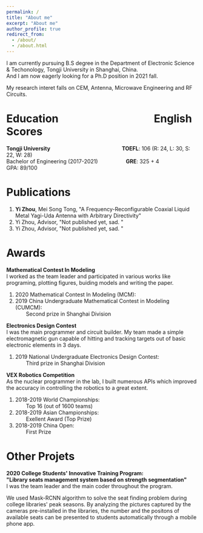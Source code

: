 ```yaml
---
permalink: /
title: "About me"
excerpt: "About me"
author_profile: true
redirect_from: 
  - /about/
  - /about.html
---
```


I am currently pursuing B.S degree in the Department of Electronic Science & Techonology, Tongji University in Shanghai, China.  
And I am now eagerly looking for a Ph.D position in 2021 fall.

My research interet falls on CEM, Antenna, Microwave Engineering and RF Circuits.

# Education&emsp;&emsp;&emsp;&emsp;&emsp;&emsp;&emsp;&emsp;&emsp;English Scores
**Tongji University&ensp;**&emsp;&emsp;&emsp;&emsp;&emsp;&emsp;&emsp;&emsp;&emsp;&emsp;&emsp;&emsp;&emsp;**TOEFL**: 106 (R: 24, L: 30, S: 22, W: 28)  
Bachelor of Engineering (2017-2021)     &emsp;&ensp;&emsp;&emsp;&emsp;&ensp;**GRE**: 325 + 4  
GPA: 89/100   

# Publications
1. **Yi Zhou**, Mei Song Tong, "A Frequency-Reconfigurable Coaxial Liquid Metal Yagi-Uda Antenna with Arbitrary Directivity" 
2. Yi Zhou, Advisor, "Not published yet, sad. "  
3. Yi Zhou, Advisor, "Not published yet, sad. "  

# Awards
**Mathematical Contest In Modeling**  
I worked as the team leader and participated in various works like programing, plotting figures, buiding models and writing the paper.  
1. 2020 Mathematical Contest In Modeling (MCM):   
2. 2019 China Undergraduate Mathematical Contest in Modeling (CUMCM):  
&emsp;&emsp;Second prize in Shanghai Division

**Electronics Design Contest**  
I was the main programmer and circuit builder. My team made a simple electromagnetic gun capable of hitting and tracking targets out of basic electronic elements in 3 days.  
1. 2019 National Undergraduate Electronics Design Contest:  
&emsp;&emsp;Third prize in Shanghai Division

**VEX Robotics Competition**  
As the nuclear programmer in the lab, I built numerous APIs which improved the accuracy in controlling the robotics to a great extent.  
1. 2018-2019 World Championships:  
&emsp;&emsp;Top 16 (out of 1600 teams)
2. 2018-2019 Asian Championships:  
&emsp;&emsp;Exellent Award (Top Prize)  
3. 2018-2019 China Open:  
&emsp;&emsp;First Prize

# Other Projets
**2020 College Students' Innovative Training Program:   
"Library seats management system based on strength segmentation"**  
I was the team leader and the main coder throughout the program. 

We used Mask-RCNN algorithm to solve the seat finding problem during college libraries' peak seasons. By analyzing the pictures captured by the cameras pre-installed in the libraries, the number and the positons of available seats can be presented to students automatically through a mobile phone app.
